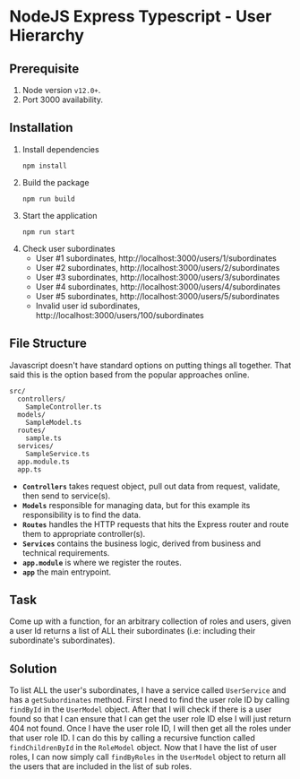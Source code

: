 # NodeJS Express Typescript - User Hierarchy

## Prerequisite
1. Node version `v12.0+`.
2. Port 3000 availability.

## Installation
1. Install dependencies
    ```console
    npm install
    ```
2. Build the package
    ```console
    npm run build
    ```
3. Start the application
    ```console
    npm run start
    ```
4. Check user subordinates
    - User #1 subordinates, http://localhost:3000/users/1/subordinates
    - User #2 subordinates, http://localhost:3000/users/2/subordinates
    - User #3 subordinates, http://localhost:3000/users/3/subordinates
    - User #4 subordinates, http://localhost:3000/users/4/subordinates
    - User #5 subordinates, http://localhost:3000/users/5/subordinates
    - Invalid user id subordinates, http://localhost:3000/users/100/subordinates

## File Structure
Javascript doesn't have standard options on putting things all together. That said this is the option based from the popular approaches online.
```
src/
  controllers/
    SampleController.ts
  models/
    SampleModel.ts
  routes/
    sample.ts
  services/
    SampleService.ts
  app.module.ts
  app.ts
```
- **`Controllers`** takes request object, pull out data from request, validate, then send to service(s).
- **`Models`** responsible for managing data, but for this example its responsibility is to find the data.
- **`Routes`** handles the HTTP requests that hits the Express router and route them to appropriate controller(s).
- **`Services`** contains the business logic, derived from business and technical requirements.
- **`app.module`** is where we register the routes.
- **`app`** the main entrypoint.

## Task
Come up with a function, for an arbitrary collection of roles and users, given a user Id returns a list of ALL their subordinates (i.e: including their subordinate's subordinates).

## Solution
To list ALL the user's subordinates, I have a service called `UserService` and has a `getSubordinates` method. First I need to find the user role ID by calling `findById` in the `UserModel` object. After that I will check if there is a user found so that I can ensure that I can get the user role ID else I will just return 404 not found. Once I have the user role ID, I will then get all the roles under that user role ID. I can do this by calling a recursive function called `findChildrenById` in the `RoleModel` object. Now that I have the list of user roles, I can now simply call `findByRoles` in the `UserModel` object to return all the users that are included in the list of sub roles.
